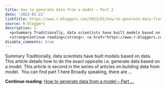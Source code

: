 ```yaml
---
title: How to generate data from a model – Part 2
date: '2023-01-21'
linkTitle: https://www.r-bloggers.com/2023/01/how-to-generate-data-from-a-model-part-2/
source: R-bloggers
description: |-
  <p>Summary Traditionally, data scientists have built models based on data. This article details how to do the exact opposite i.e. generate data based on a model. This article is second in the series of articles on building data from model.  You can find part 1 here Broadly speaking, there are ...</p>
  <strong>Continue reading</strong>: <a href="https://www.r-bloggers.com/2023/01/how-to-generate-data-from-a-model-part-2/">How to generate data from a model – Part ...
disable_comments: true
---
```

<p>Summary Traditionally, data scientists have built models based on data. This article details how to do the exact opposite i.e. generate data based on a model. This article is second in the series of articles on building data from model.  You can find part 1 here Broadly speaking, there are ...</p>
<strong>Continue reading</strong>: <a href="https://www.r-bloggers.com/2023/01/how-to-generate-data-from-a-model-part-2/">How to generate data from a model – Part ...